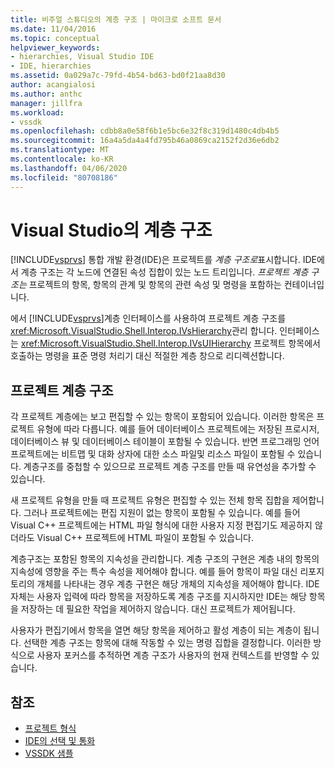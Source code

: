 ```yaml
---
title: 비주얼 스튜디오의 계층 구조 | 마이크로 소프트 문서
ms.date: 11/04/2016
ms.topic: conceptual
helpviewer_keywords:
- hierarchies, Visual Studio IDE
- IDE, hierarchies
ms.assetid: 0a029a7c-79fd-4b54-bd63-bd0f21aa8d30
author: acangialosi
ms.author: anthc
manager: jillfra
ms.workload:
- vssdk
ms.openlocfilehash: cdbb8a0e58f6b1e5bc6e32f8c319d1480c4db4b5
ms.sourcegitcommit: 16a4a5da4a4fd795b46a0869ca2152f2d36e6db2
ms.translationtype: MT
ms.contentlocale: ko-KR
ms.lasthandoff: 04/06/2020
ms.locfileid: "80708186"
---
```

# <a name="hierarchies-in-visual-studio"></a>Visual Studio의 계층 구조
[!INCLUDE[vsprvs](../../code-quality/includes/vsprvs_md.md)] 통합 개발 환경(IDE)은 프로젝트를 *계층 구조로*표시합니다. IDE에서 계층 구조는 각 노드에 연결된 속성 집합이 있는 노드 트리입니다. *프로젝트 계층 구조는* 프로젝트의 항목, 항목의 관계 및 항목의 관련 속성 및 명령을 포함하는 컨테이너입니다.

 에서 [!INCLUDE[vsprvs](../../code-quality/includes/vsprvs_md.md)]계층 인터페이스를 사용하여 프로젝트 계층 구조를 <xref:Microsoft.VisualStudio.Shell.Interop.IVsHierarchy>관리 합니다. 인터페이스는 <xref:Microsoft.VisualStudio.Shell.Interop.IVsUIHierarchy> 프로젝트 항목에서 호출하는 명령을 표준 명령 처리기 대신 적절한 계층 창으로 리디렉션합니다.

## <a name="project-hierarchies"></a>프로젝트 계층 구조
 각 프로젝트 계층에는 보고 편집할 수 있는 항목이 포함되어 있습니다. 이러한 항목은 프로젝트 유형에 따라 다릅니다. 예를 들어 데이터베이스 프로젝트에는 저장된 프로시저, 데이터베이스 뷰 및 데이터베이스 테이블이 포함될 수 있습니다. 반면 프로그래밍 언어 프로젝트에는 비트맵 및 대화 상자에 대한 소스 파일및 리소스 파일이 포함될 수 있습니다. 계층구조를 중첩할 수 있으므로 프로젝트 계층 구조를 만들 때 유연성을 추가할 수 있습니다.

 새 프로젝트 유형을 만들 때 프로젝트 유형은 편집할 수 있는 전체 항목 집합을 제어합니다. 그러나 프로젝트에는 편집 지원이 없는 항목이 포함될 수 있습니다. 예를 들어 Visual C++ 프로젝트에는 HTML 파일 형식에 대한 사용자 지정 편집기도 제공하지 않더라도 Visual C++ 프로젝트에 HTML 파일이 포함될 수 있습니다.

 계층구조는 포함된 항목의 지속성을 관리합니다. 계층 구조의 구현은 계층 내의 항목의 지속성에 영향을 주는 특수 속성을 제어해야 합니다. 예를 들어 항목이 파일 대신 리포지토리의 개체를 나타내는 경우 계층 구현은 해당 개체의 지속성을 제어해야 합니다. IDE 자체는 사용자 입력에 따라 항목을 저장하도록 계층 구조를 지시하지만 IDE는 해당 항목을 저장하는 데 필요한 작업을 제어하지 않습니다. 대신 프로젝트가 제어됩니다.

 사용자가 편집기에서 항목을 열면 해당 항목을 제어하고 활성 계층이 되는 계층이 됩니다. 선택한 계층 구조는 항목에 대해 작동할 수 있는 명령 집합을 결정합니다. 이러한 방식으로 사용자 포커스를 추적하면 계층 구조가 사용자의 현재 컨텍스트를 반영할 수 있습니다.

## <a name="see-also"></a>참조
- [프로젝트 형식](../../extensibility/internals/project-types.md)
- [IDE의 선택 및 통화](../../extensibility/internals/selection-and-currency-in-the-ide.md)
- [VSSDK 샘플](https://github.com/Microsoft/VSSDK-Extensibility-Samples)

